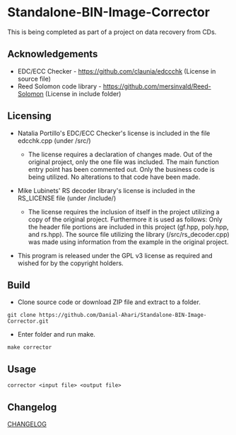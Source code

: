 # Standalone-BIN-Image-Corrector
This is being completed as part of a project on data recovery from CDs.

## Acknowledgements

- EDC/ECC Checker - https://github.com/claunia/edccchk (License in source file)  
- Reed Solomon code library - https://github.com/mersinvald/Reed-Solomon (License in include folder)  

## Licensing

- Natalia Portillo's EDC/ECC Checker's license is included in the file edcchk.cpp (under /src/)
	- The license requires a declaration of changes made. Out of the original project, only the one file was included. The main function entry point has been commented out. Only the business code is being utilized. No alterations to that code have been made.

- Mike Lubinets' RS decoder library's license is included in the RS_LICENSE file (under /include/)
	- The license requires the inclusion of itself in the project utilizing a copy of the original project. Furthermore it is used as follows: Only the header file portions are included in this project (gf.hpp, poly.hpp, and rs.hpp). The source file utilizing the library (/src/rs_decoder.cpp) was made using information from the example in the original project.
	
- This program is released under the GPL v3 license as required and wished for by the copyright holders.

## Build

- Clone source code or download ZIP file and extract to a folder.

`git clone https://github.com/Danial-Ahari/Standalone-BIN-Image-Corrector.git`

- Enter folder and run make.

`make corrector`

## Usage

`corrector <input file> <output file>`

## Changelog

[CHANGELOG](CHANGELOG.md)
